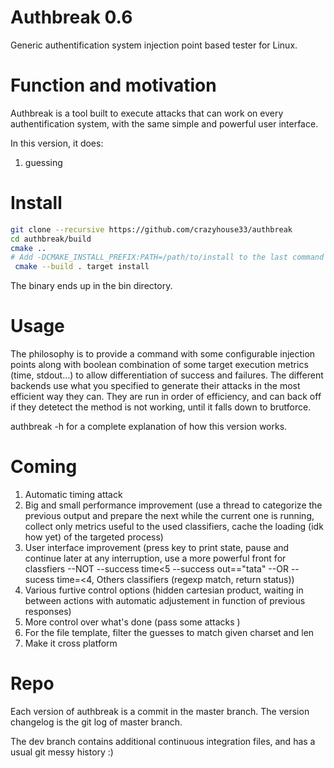 # Authbreak 0.6
Generic authentification system injection point based tester for Linux.


# Function and motivation
Authbreak is a tool built to execute attacks that can work on every authentification system, with the same simple and powerful user interface.

In this version, it does:

1. guessing


# Install

```bash
git clone --recursive https://github.com/crazyhouse33/authbreak
cd authbreak/build
cmake ..
# Add -DCMAKE_INSTALL_PREFIX:PATH=/path/to/install to the last command to install in another directory than your system default executable location (need root)
 cmake --build . target install 
```

The binary ends up in the bin directory.

# Usage

The philosophy is to provide a command with some configurable injection points along with boolean combination of some target execution metrics (time, stdout...) to allow differentiation of success and failures. The different backends use what you specified to generate their attacks in the most efficient way they can. They are run in order of efficiency, and can back off if they detetect the method is not working, until it falls down to brutforce. 

authbreak -h for a complete explanation of how this version works.

# Coming

1. Automatic timing attack
2. Big and small performance improvement (use a thread to categorize the previous output and prepare the next while the current one is running, collect only metrics useful to the used classifiers, cache the loading (idk how yet) of the targeted process)
3. User interface improvement (press key to print state, pause and continue later at any interruption, use a more powerful front for classfiers --NOT --success time<5 --success out=="tata" --OR --sucess time=<4, Others classifiers (regexp match, return status))
4. Various furtive control options (hidden cartesian product, waiting in between actions with automatic adjustement in function of previous responses)
5. More control over what's done (pass some attacks )
6. For the file template, filter the guesses to match given charset and len
7. Make it cross platform 

# Repo

Each version of authbreak is a commit in the master branch. The version changelog is the git log of master branch. 

The dev branch contains additional continuous integration files, and has a usual git messy history :)


